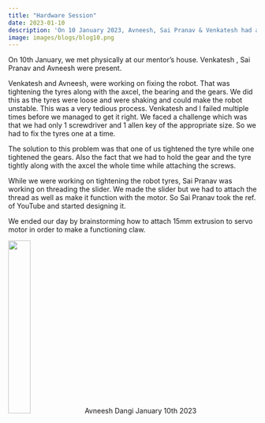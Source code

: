 ```yaml
---
title: "Hardware Session"
date: 2023-01-10
description: 'On 10 January 2023, Avneesh, Sai Pranav & Venkatesh had a hardware at their mentor Saieesh Gandhi's place.'
image: images/blogs/blog10.png
---
```

On 10th January, we met physically at our mentor’s house. Venkatesh , Sai Pranav and Avneesh were present.

Venkatesh and Avneesh, were working on fixing the robot. That was tightening the tyres along with the axcel, the bearing and the gears. We did this as the tyres were loose and were shaking and could make the robot unstable. This was a very tedious process. Venkatesh and I failed multiple times before we managed to get it right. We faced a challenge which was that we had only 1 screwdriver and 1 allen key of the appropriate size. So we had to fix the tyres one at a time. 

The solution to this problem was that one of us tightened the tyre while one tightened the gears. Also the fact that we had to hold the gear and the tyre tightly along with the axcel the whole time while attaching the screws.

While we were working on tightening the robot tyres, Sai Pranav was working on threading the slider. We made the slider but we had to attach the thread as well as make it function with the motor. So Sai Pranav took the ref. of YouTube and started designing it. 

We ended our day by brainstorming how to attach 15mm extrusion to servo motor in order to make a functioning claw.

<div class="author">
<img width="30%" class="author-image" src="/images/team_members/avneesh.jpg"/>
  <span class="author-name">Avneesh Dangi</span>
  <span class="author-divider"></span>
  <span class="author-date">January 10th 2023</span>
</div>
